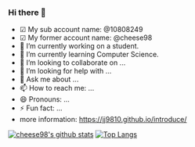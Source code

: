 ### Hi there 👋

- ☑ My sub account name: @10808249
- ☑ My former account name: @cheese98
- 🔭 I’m currently working on a student.
- 🌱 I’m currently learning Computer Science.
- 👯 I’m looking to collaborate on ...
- 🤔 I’m looking for help with ...
- 💬 Ask me about ...
- 📫 How to reach me: ...
- 😄 Pronouns: ...
- ⚡ Fun fact: ...
- more information: https://jj9810.github.io/introduce/

[![cheese98's github stats](https://github-readme-stats.vercel.app/api?username=jj9810)](https://github.com/anuraghazra/github-readme-stats)
[![Top Langs](https://github-readme-stats.vercel.app/api/top-langs/?username=jj9810&layout=compact)](https://github.com/anuraghazra/github-readme-stats)

<!--
**jj9810/jj9810** is a ✨ _special_ ✨ repository because its `README.md` (this file) appears on your GitHub profile.

Here are some ideas to get you started:

- 🔭 I’m currently working on ...
- 🌱 I’m currently learning ...
- 👯 I’m looking to collaborate on ...
- 🤔 I’m looking for help with ...
- 💬 Ask me about ...
- 📫 How to reach me: ...
- 😄 Pronouns: ...
- ⚡ Fun fact: ...
-->
